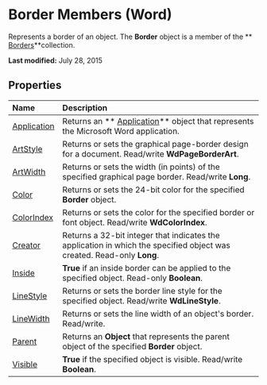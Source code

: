 
# Border Members (Word)
Represents a border of an object. The  **Border** object is a member of the ** [Borders](6dd1d4cc-2dcf-22c7-a299-4721a5543ba3.md)**collection.

 **Last modified:** July 28, 2015


## Properties



|**Name**|**Description**|
|:-----|:-----|
| [Application](da43fc31-3558-09e5-5c52-a227ffcc7534.md)|Returns an  ** [Application](d1cf6f8f-4e88-bf01-93b4-90a83f79cb44.md)** object that represents the Microsoft Word application.|
| [ArtStyle](999569c0-96de-0c6c-462c-ec32804f8801.md)|Returns or sets the graphical page-border design for a document. Read/write  **WdPageBorderArt**.|
| [ArtWidth](c99ad844-3a47-6291-b84f-d11db78c1f8d.md)|Returns or sets the width (in points) of the specified graphical page border. Read/write  **Long**.|
| [Color](ac9d1db8-ab9a-04b9-fa07-491b14bccabd.md)|Returns or sets the 24-bit color for the specified  **Border** object.|
| [ColorIndex](649e96e8-b815-2a9e-bebe-d38c847c2e93.md)|Returns or sets the color for the specified border or font object. Read/write  **WdColorIndex**.|
| [Creator](3e372111-4449-b3ef-e572-3cb0db4dcc69.md)|Returns a 32-bit integer that indicates the application in which the specified object was created. Read-only  **Long**.|
| [Inside](73a38a3c-6c24-36f2-c6c6-8b4d2f61dc07.md)| **True** if an inside border can be applied to the specified object. Read-only **Boolean**.|
| [LineStyle](1e95d9b9-1293-753a-efbd-8fc95e9dd8b0.md)|Returns or sets the border line style for the specified object. Read/write  **WdLineStyle**.|
| [LineWidth](31e87acf-fd7f-fa5c-d869-5f46bb7ed169.md)|Returns or sets the line width of an object's border. Read/write.|
| [Parent](e89380be-c72e-7ab0-bd39-db2703cb8292.md)|Returns an  **Object** that represents the parent object of the specified **Border** object.|
| [Visible](7040aa03-17dc-073c-c9db-e4a7cc2e7ef9.md)| **True** if the specified object is visible. Read/write **Boolean**.|
